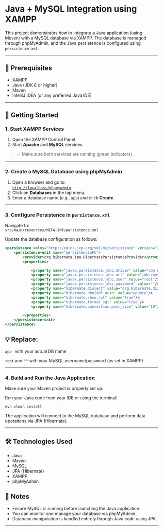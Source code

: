 # Java + MySQL Integration using XAMPP

This project demonstrates how to integrate a Java application (using Maven) with a MySQL database via XAMPP. The database is managed through phpMyAdmin, and the Java persistence is configured using `persistence.xml`.

---

## 🔧 Prerequisites

- XAMPP
- Java (JDK 8 or higher)
- Maven
- IntelliJ IDEA (or any preferred Java IDE)

---

## 🚀 Getting Started

### 1. Start XAMPP Services

1. Open the XAMPP Control Panel.
2. Start **Apache** and **MySQL** services.

> ✅ Make sure both services are running (green indicators).

---

### 2. Create a MySQL Database using phpMyAdmin

1. Open a browser and go to:  
   [`http://localhost/phpmyadmin`](http://localhost/phpmyadmin)
2. Click on **Databases** in the top menu.
3. Enter a database name (e.g., `app`) and click **Create**.

---

### 3. Configure Persistence in `persistence.xml`

Navigate to:  
`src/main/resources/META-INF/persistence.xml`

Update the database configuration as follows:

```xml
<persistence xmlns="http://xmlns.jcp.org/xml/ns/persistence" version="2.2">
    <persistence-unit name="persistenciaPU">
        <provider>org.hibernate.jpa.HibernatePersistenceProvider</provider>
        <properties>

            <property name="javax.persistence.jdbc.driver" value="com.mysql.cj.jdbc.Driver"/>
            <property name="javax.persistence.jdbc.url" value="jdbc:mysql://localhost:5244/app?useSSL=false"/>
            <property name="javax.persistence.jdbc.user" value="root"/>
            <property name="javax.persistence.jdbc.password" value=""/>
            <property name="hibernate.dialect" value="org.hibernate.dialect.MySQL8Dialect"/>
            <property name="hibernate.hbm2ddl.auto" value="update"/>
            <property name="hibernate.show_sql" value="true"/>
            <property name="hibernate.format_sql" value="true"/>
            <property name="hibernate.connection.pool_size" value="10"/>

        </properties>
    </persistence-unit>
</persistence>
```
## 💡 Replace:

```app ``` with your actual DB name

```root``` and ```""``` with your MySQL username/password (as set in XAMPP)

---

### 4. Build and Run the Java Application
Make sure your Maven project is properly set up.

Run your Java code from your IDE or using the terminal:
```
mvn clean install
```
The application will connect to the MySQL database and perform data operations via JPA (Hibernate).

---

## 🛠 Technologies Used

- Java  
- Maven  
- MySQL  
- JPA (Hibernate)  
- XAMPP  
- phpMyAdmin  

## 📌 Notes

- Ensure MySQL is running before launching the Java application.  
- You can monitor and manage your database via phpMyAdmin.  
- Database manipulation is handled entirely through Java code using JPA.

---
